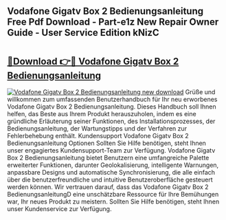 ## Vodafone Gigatv Box 2 Bedienungsanleitung Free Pdf Download - Part-e1z New Repair Owner Guide - User Service Edition kNizC

# <h2><a href="http://df2cc7.blite.top/?on=Vodafone+Gigatv+Box+2+Bedienungsanleitung">🔗Download 👉🔴 Vodafone Gigatv Box 2 Bedienungsanleitung</a></h2>

[![Vodafone Gigatv Box 2 Bedienungsanleitung new download](https://i.imgur.com/lujVjoI.png)](http://df2cc7.blite.top/?on=Vodafone+Gigatv+Box+2+Bedienungsanleitung)
Grüße und willkommen zum umfassenden Benutzerhandbuch für Ihr neu erworbenes Vodafone Gigatv Box 2 Bedienungsanleitung. Dieses Handbuch soll Ihnen helfen, das Beste aus Ihrem Produkt herauszuholen, indem es eine gründliche Erläuterung seiner Funktionen, des Installationsprozesses, der Bedienungsanleitung, der Wartungstipps und der Verfahren zur Fehlerbehebung enthält. Kundensupport Vodafone Gigatv Box 2 Bedienungsanleitung Optionen Sollten Sie Hilfe benötigen, steht Ihnen unser engagiertes Kundensupport-Team zur Verfügung. Vodafone Gigatv Box 2 Bedienungsanleitung bietet Benutzern eine umfangreiche Palette erweiterter Funktionen, darunter Geolokalisierung, intelligente Warnungen, anpassbare Designs und automatische Synchronisierung, die alle einfach über die benutzerfreundliche und intuitive Benutzeroberfläche gesteuert werden können. Wir vertrauen darauf, dass das Vodafone Gigatv Box 2 BedienungsanleitungD eine unschätzbare Ressource für Ihre Bemühungen war, Ihr neues Produkt zu meistern. Sollten Sie Hilfe benötigen, steht Ihnen unser Kundenservice zur Verfügung.
